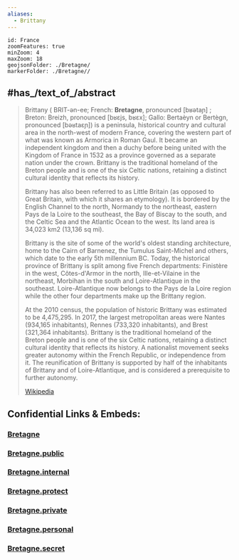 ```yaml
---
aliases:
  - Brittany
---
```


```leaflet
id: France
zoomFeatures: true 
minZoom: 4 
maxZoom: 18
geojsonFolder: ./Bretagne/
markerFolder: ./Bretagne//
```

## #has_/text_of_/abstract 

> Brittany ( BRIT-ən-ee; French: **Bretagne**, pronounced [bʁətaɲ] ; Breton: Breizh, pronounced [bʁɛjs, bʁɛx]; Gallo: Bertaèyn or Bertègn, pronounced [bəʁtaɛɲ]) is a peninsula, historical country and cultural area in the north-west of modern France, covering the western part of what was known as Armorica in Roman Gaul. It became an independent kingdom and then a duchy before being united with the Kingdom of France in 1532 as a province governed as a separate nation under the crown. Brittany is the traditional homeland of the Breton people and is one of the six Celtic nations, retaining a distinct cultural identity that reflects its history.
>
> Brittany has also been referred to as Little Britain (as opposed to Great Britain, with which it shares an etymology). It is bordered by the English Channel to the north, Normandy to the northeast, eastern Pays de la Loire to the southeast, the Bay of Biscay to the south, and the Celtic Sea and the Atlantic Ocean to the west. Its land area is 34,023 km2 (13,136 sq mi).
>
> Brittany is the site of some of the world's oldest standing architecture, home to the Cairn of Barnenez, the Tumulus Saint-Michel and others, which date to the early 5th millennium BC. Today, the historical province of Brittany is split among five French departments: Finistère in the west, Côtes-d'Armor in the north, Ille-et-Vilaine in the northeast, Morbihan in the south and Loire-Atlantique in the southeast. Loire-Atlantique now belongs to the Pays de la Loire region while the other four departments make up the Brittany region.
>
> At the 2010 census, the population of historic Brittany was estimated to be 4,475,295. In 2017, the largest metropolitan areas were Nantes (934,165 inhabitants), Rennes (733,320 inhabitants), and Brest (321,364 inhabitants). Brittany is the traditional homeland of the Breton people and is one of the six Celtic nations, retaining a distinct cultural identity that reflects its history. A nationalist movement seeks greater autonomy within the French Republic, or independence from it. The reunification of Brittany is supported by half of the inhabitants of Brittany and of Loire-Atlantique, and is considered a prerequisite to further autonomy.
>
> [Wikipedia](https://en.wikipedia.org/wiki/Brittany)


## Confidential Links & Embeds: 

### [Bretagne](/_Standards/Earth/Continent/Europe/Europe~West/France/regions~France/Bretagne.md) 

### [Bretagne.public](/_public/Earth/Continent/Europe/Europe~West/France/regions~France/Bretagne.public.md) 

### [Bretagne.internal](/_internal/Earth/Continent/Europe/Europe~West/France/regions~France/Bretagne.internal.md) 

### [Bretagne.protect](/_protect/Earth/Continent/Europe/Europe~West/France/regions~France/Bretagne.protect.md) 

### [Bretagne.private](/_private/Earth/Continent/Europe/Europe~West/France/regions~France/Bretagne.private.md) 

### [Bretagne.personal](/_personal/Earth/Continent/Europe/Europe~West/France/regions~France/Bretagne.personal.md) 

### [Bretagne.secret](/_secret/Earth/Continent/Europe/Europe~West/France/regions~France/Bretagne.secret.md)


